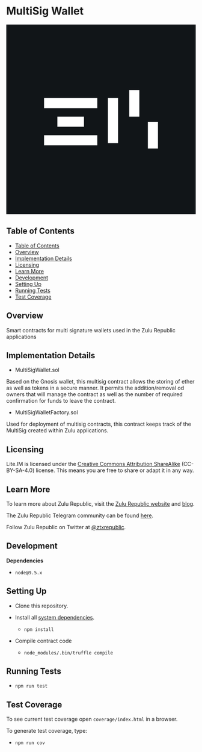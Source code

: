 # MultiSig Wallet

![Zulu Republic](zulu-icon.png)

## Table of Contents

-   [Table of Contents](#table-of-contents)
-   [Overview](#overview)
-   [Implementation Details](#implementation-details)
-   [Licensing](#licensing)
-   [Learn More](#learn-more)
-   [Development](#development)
-   [Setting Up](#setting-up)
-   [Running Tests](#running-tests)
-   [Test Coverage](#test-coverage)

## Overview

Smart contracts for multi signature wallets used in the Zulu Republic applications

## Implementation Details

-   MultiSigWallet.sol

Based on the Gnosis wallet, this multisig contract allows the storing of ether as well as tokens in a secure manner. It permits the addition/removal od owners that will manage the contract as well as the number of required confirmation for funds to leave the contract.

-   MultiSigWalletFactory.sol

Used for deployment of multisig contracts, this contract keeps track of the MultiSig created within Zulu applications.

## Licensing

Lite.IM is licensed under the [Creative Commons Attribution ShareAlike](https://creativecommons.org/licenses/by-sa/4.0/) (CC-BY-SA-4.0) license. This means you are free to share or adapt it in any way.

## Learn More

To learn more about Zulu Republic, visit the [Zulu Republic website](https://www.zulurepublic.io/) and [blog](www.medium.com/zulurepublic).

The Zulu Republic Telegram community can be found [here](https://t.me/ztxrepublic).

Follow Zulu Republic on Twitter at [@ztxrepublic](www.twitter.com/ztxrepublic).

## Development

**Dependencies**

-   `node@9.5.x`

## Setting Up

-   Clone this repository.

-   Install all [system dependencies](#development).

    -   `npm install`

-   Compile contract code

    -   `node_modules/.bin/truffle compile`

## Running Tests

-   `npm run test`

## Test Coverage

To see current test coverage open `coverage/index.html` in a browser.

To generate test coverage, type:

-   `npm run cov`
